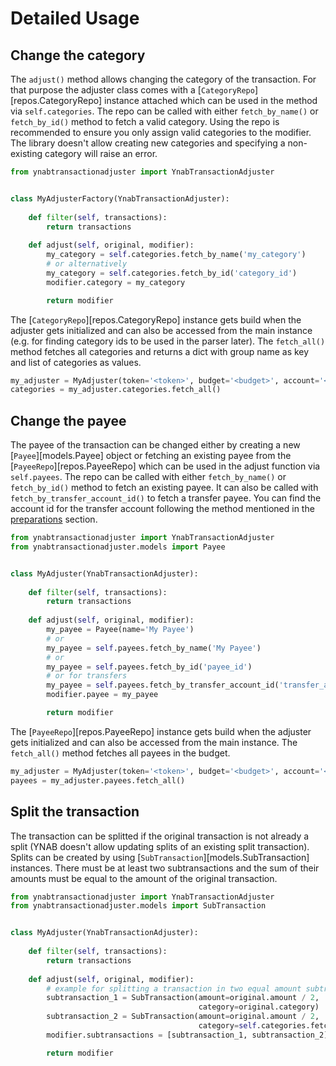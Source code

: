 # Detailed Usage
## Change the category
The `adjust()` method allows changing the category of the transaction. For that purpose the adjuster class comes with a 
[`CategoryRepo`][repos.CategoryRepo] instance attached which can be used in the method via `self.categories`. The repo 
can be called with either `fetch_by_name()` or `fetch_by_id()` method to fetch a valid category. Using the repo is 
recommended to ensure you only assign valid categories to the modifier. The library doesn't allow creating new 
categories and specifying a non-existing category will raise an error.

```py
from ynabtransactionadjuster import YnabTransactionAdjuster


class MyAdjusterFactory(YnabTransactionAdjuster):
    
    def filter(self, transactions):
        return transactions
        
    def adjust(self, original, modifier):
        my_category = self.categories.fetch_by_name('my_category')
        # or alternatively
        my_category = self.categories.fetch_by_id('category_id')
        modifier.category = my_category

        return modifier
```
The [`CategoryRepo`][repos.CategoryRepo] instance gets build when the adjuster gets initialized and can also be accessed 
from the main instance (e.g. for finding category ids to be used in the parser later). The `fetch_all()` method fetches 
all categories and returns a dict with group name as key and list of categories as values.
```py
my_adjuster = MyAdjuster(token='<token>', budget='<budget>', account='<account>')
categories = my_adjuster.categories.fetch_all()
```

## Change the payee
The payee of the transaction can be changed either by creating a new [`Payee`][models.Payee] object or fetching an
existing payee from the [`PayeeRepo`][repos.PayeeRepo] which can be used in the adjust function via `self.payees`. The 
repo can be called with either `fetch_by_name()` or `fetch_by_id()` method to fetch an existing payee. It can also be 
called with `fetch_by_transfer_account_id()` to fetch a transfer payee. You can find the account id for the transfer 
account following the method mentioned in the [preparations](#preparations) section.

```py
from ynabtransactionadjuster import YnabTransactionAdjuster
from ynabtransactionadjuster.models import Payee


class MyAdjuster(YnabTransactionAdjuster):
    
    def filter(self, transactions):
        return transactions
        
    def adjust(self, original, modifier):
        my_payee = Payee(name='My Payee')
        # or 
        my_payee = self.payees.fetch_by_name('My Payee')
        # or 
        my_payee = self.payees.fetch_by_id('payee_id')
        # or for transfers
        my_payee = self.payees.fetch_by_transfer_account_id('transfer_account_id')
        modifier.payee = my_payee

        return modifier
```
The [`PayeeRepo`][repos.PayeeRepo] instance gets build when the adjuster gets initialized and can also be accessed 
from the main instance. The `fetch_all()` method fetches all payees in the budget.  

```py
my_adjuster = MyAdjuster(token='<token>', budget='<budget>', account='<account>')
payees = my_adjuster.payees.fetch_all()
```

## Split the transaction
The transaction can be splitted if the original transaction is not already a split (YNAB doesn't allow updating splits 
of an existing split transaction). Splits can be created by using [`SubTransaction`][models.SubTransaction] instances.
There must be at least two subtransactions and the sum of their amounts must be equal to the amount of the original 
transaction.

```py
from ynabtransactionadjuster import YnabTransactionAdjuster
from ynabtransactionadjuster.models import SubTransaction


class MyAdjuster(YnabTransactionAdjuster):
    
    def filter(self, transactions):
        return transactions
        
    def adjust(self, original, modifier):
        # example for splitting a transaction in two equal amount subtransactions with different categories 
        subtransaction_1 = SubTransaction(amount=original.amount / 2, 
                                          category=original.category)
        subtransaction_2 = SubTransaction(amount=original.amount / 2,
										  category=self.categories.fetch_by_name('My 2nd Category'))
        modifier.subtransactions = [subtransaction_1, subtransaction_2]

        return modifier
```


